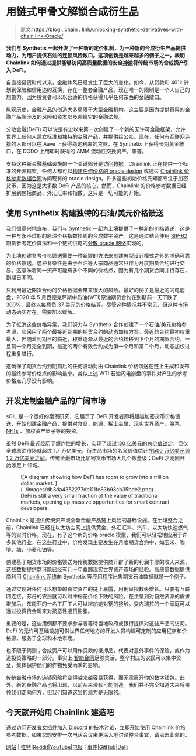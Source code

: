 # 用链式甲骨文解锁合成衍生品

> 原文:[https://blog . chain . link/unlocking-synthetic-derivatives-with-chain link-Oracle/](https://blog.chain.link/unlocking-synthetic-derivatives-with-chainlink-oracles/)

**我们与 Synthetix 一起开发了一种新的定价机制，为一种新的合成衍生产品提供动力，为用户提供石油的连锁风险敞口。这项创新是越来越多的例子之一，表明 Chainlink 如何通过提供能够访问高质量数据的安全[神谕](https://chain.link/education/blockchain-oracles)将传统市场的合成资产引入 DeFi。**

自直接易货时代以来，金融体系已经发生了巨大的变化。如今，从贷款和 401k 计划到保险和信用违约互换，存在一整套金融产品。现在唯一的限制是一个人自己的想象力，因为投资者可以以合适的价格获得几乎任何东西的金融敞口。

纵观历史，金融产品的创造大多局限于大型金融机构。这主要是因为提供奇异的金融产品所涉及的风险和资本以及围绕它的金融法规。

分散金融(DeFi) 可以说是有史以来第一次创建了一个新的无许可金融框架，允许世界上任何人建立标准和独特的金融产品，并提供给公众。现在，任何有互联网连接的人都可以在 Aave 上获得稳定利率的贷款，在 Synthetix 上获得长期黄金敞口，在 DODO 上用即时获得的 AMM 流动性交换资产，等等。

支持这种新金融基础设施的一个关键部分是访问[数据](https://blog.chain.link/understanding-how-data-and-apis-power-next-generation-economies/)。Chainlink 正在提供一个标准的开源框架，任何人都可以[构建任何价格的 oracle design](https://docs.chain.link/docs/request-and-receive-data) 或通过 [Chainlink 价格参考数据合同](https://feeds.chain.link/)访问现有的 oracle design。许多这些初始价格先知都专注于加密货币，因为这是大多数 DeFi 产品的核心。然而，Chainlink 的价格参考数据已经扩展到包括商品、外汇汇率和指数。这只是一切可能的开始。

## 使用 Synthetix 构建独特的石油/美元价格馈送

我们很高兴地宣布，我们与 Synthetix 一起为土壤提供了一种新的价格馈送，这是一种与永不过期的原油价格指数挂钩的合成数字资产。这是通过结合使用 [SIP-62](https://sips.synthetix.io/sips/sip-62) 期货参考定价算法和一个链式供电的[分散 oracle 网络](https://blog.chain.link/what-is-the-blockchain-oracle-problem/)实现的。

为土壤创建参考价格馈送需要一种新颖的方法来创建典型设计模式之外的准确可靠的价格馈送。这种复杂性是由于石油等大宗商品通常只作为月度期货合约进行交易。这意味着同一资产可能有多个不同的价格点，因为有几个期货合同并行存在，到期日不同。

只利用最近期货合约的价格数据会带来很大的风险。最好的例子是最近的闪电崩盘，2020 年 5 月西德克萨斯中质油(WTI)原油期货合约在到期前一天下跌了 300%，最终以每桶负 37 美元的价格结算。尽管这种情况并不常见，但这种市场动态确实存在，需要加以缓解。

为了抵消这些价格异常，我们努力与 Synthetix 合作创建了一个石油/美元价格参考源，它采用了两个最接近到期的期货合约的动态加权方案。最近的合约最初权重最大，但随着到期日的临近，权重逐渐从最近的合约转移到下个月的期货合约。一旦前一个月完全到期，最近的两个有效合约成为第一个月和第二个月，动态加权过程重复进行。

这确保了期货合约到期前后的任何波动对由 Chainlink 价格馈送在链上生成和发布的最终参考价格点的影响最小。类似上述 WTI 石油闪电崩盘的事件对产生的参考价格点几乎没有影响。

## 开发定制金融产品的广阔市场

sOIL 是一个很好的案例研究，它展示了 DeFi 开发者即将超越加密货币价格馈送，开始创建金融产品，提供对食品、能源、稀土金属、现实世界资产、股票、 [NFTs](https://chain.link/education/nfts) 、加权资产篮子等的投资。

虽然 DeFi 最近经历了爆炸性的增长，实现了超过[130 亿美元的总价值锁定](http://defipulse.com/)，但仅全球原油市场就超过 1.7 万亿美元，衍生品市场的名义价值估计在[500 万亿美元到 1.2 万亿美元之间](https://www.investopedia.com/ask/answers/052715/how-big-derivatives-market.asp)。传统金融市场比加密货币市场大几个数量级；DeFi 才刚刚开始涉足 it 领域。

<figure class="kg-card kg-image-card kg-width-wide kg-card-hascaption">![A diagram showing how DeFi has room to grow into a trillion dollar market. ](../Images/db3da4352277db111fe83b93cb35bde2.png)

<figcaption>DeFi is still a very small fraction of the value of traditional markets, opening up massive opportunities for smart contract developers.</figcaption>

</figure>

Chainlink 是提供传统资产或全新金融产品链上风险的基础设施。在土壤整合之前，Chainlink 已经在以太坊主网上提供黄金、外汇汇率、汽车、以太坊快速燃气等的实时价格。现在，有了这个新的价格 oracle 模型，我们可以轻松地应用于许多其他行业，在这些行业中，价格发现主要发生在月度期货合约中，如玉米、咖啡、糖、小麦和铂等。

创建基于期货市场的价格馈送为传统数据提供商开辟了新的利润丰厚的收入来源，这些数据提供商可能已经有几十年跟踪现实世界资产市场的经验。高质量数据提供商利用 [Chainlink 网络](https://blog.chain.link/what-is-a-chainlink-node-operator/)向 Synthetix 等应用程序出售期货石油数据就是一个例子。

通过实现对任何可以想象的真实资产的链上暴露，用例呈指数级增长。只要有互联网连接，苏丹的农民就可以对冲棉花价格下跌的风险。在注意到对自然资源的需求增加后，东南亚的一名工厂工人可以增加她对铜的接触。委内瑞拉的一个家庭可以通过投资贵金属来对抗恶性通货膨胀。

重要的是，这些用例都不要求参与者等待当地政府或银行提供对这些产品的访问。DeFi 的无许可基础设施可供世界任何地方的开发人员构建可定制的应用程序和价格源，服务于全球和本地市场。

也不限于猜测；合成资产可以用作贷款的抵押品，代表对意外事件的保险，或作为道投资策略的一部分。事实上,[智能合同](https://chain.link/education/smart-contracts)足够灵活，整个村庄的农民可以集中资金，集体保护他们的作物免受雨季的影响。

传统金融市场的连锁风险将变得越来越容易获得，而无需离开你的数字钱包。此外，新的金融产品也将出现，以前从来没有可能创造。我们并不完全知道未来将带领我们走向何方，但我们知道这里的潜力是无限的。

## 今天就开始用 Chainlink 建造吧

通过访问[开发者文档](https://docs.chain.link/)并加入 [Discord](https://discordapp.com/invite/aSK4zew) 的技术讨论，立即开始使用 Chainlink 价格参考数据。如果您想安排一次电话会议来更深入地讨论整合事宜，请点击此处的。

[网站](https://chain.link/) | [推特](https://twitter.com/chainlink)|[Reddit](https://www.reddit.com/r/Chainlink/)|[YouTube](https://www.youtube.com/channel/UCnjkrlqaWEBSnKZQ71gdyFA)|[电报](https://t.me/chainlinkofficial) | [事件](https://blog.chain.link/tag/events/)|[GitHub](https://github.com/smartcontractkit/chainlink)|[DeFi](https://defi.chain.link/)